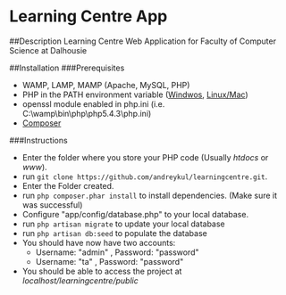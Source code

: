 Learning Centre App
==============

##Description
Learning Centre Web Application for Faculty of Computer Science at Dalhousie

##Installation
###Prerequisites 
* WAMP, LAMP, MAMP (Apache, MySQL, PHP)
* PHP in the PATH environment variable ([Windwos](http://www.itechtalk.com/thread3595.html), [Linux/Mac](http://www.cyberciti.biz/faq/unix-linux-adding-path/))
* openssl module enabled in php.ini (i.e. C:\wamp\bin\php\php5.4.3\php.ini)
* [Composer](http://getcomposer.org/doc/00-intro.md#downloading-the-composer-executable)

###Instructions
* Enter the folder where you store your PHP code (Usually _htdocs_ or _www_).
* run `git clone https://github.com/andreykul/learningcentre.git`.
* Enter the Folder created.
* run `php composer.phar install` to install dependencies. (Make sure it was successful)
* Configure "app/config/database.php" to your local database.
* run `php artisan migrate` to update your local database
* run `php artisan db:seed` to populate the database
* You should have now have two accounts:
  * Username: "admin" , Password: "password"
  * Username: "ta" , Password: "password"
* You should be able to access the project at _localhost/learningcentre/public_




